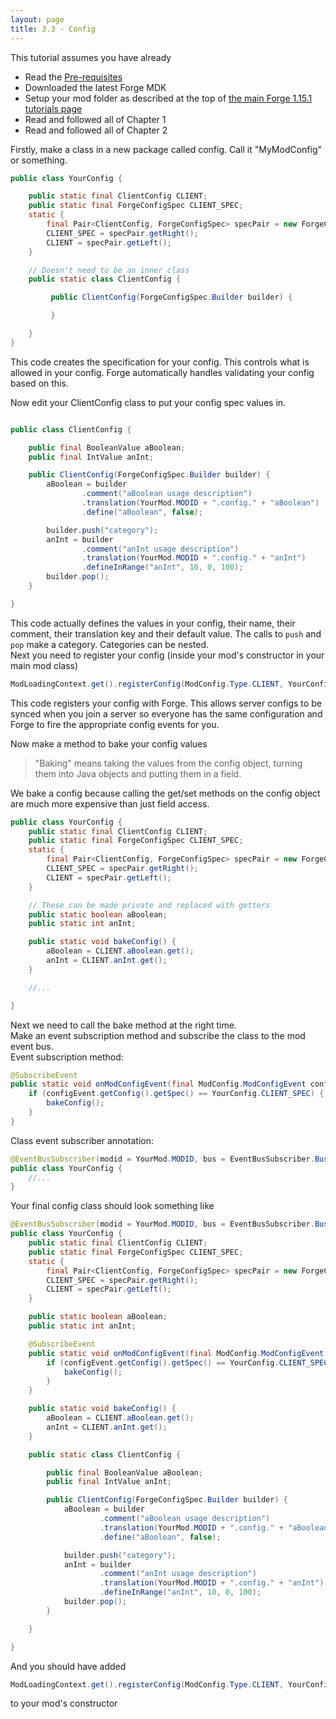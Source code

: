 ```yaml
---
layout: page
title: 3.3 - Config
---
```

This tutorial assumes you have already
- Read the [Pre-requisites](/tutorials/Pre-requisites)
- Downloaded the latest Forge MDK
- Setup your mod folder as described at the top of [the main Forge 1.15.1 tutorials page](/tutorials/1.15.1/forge/)
- Read and followed all of Chapter 1
- Read and followed all of Chapter 2

Firstly, make a class in a new package called config. Call it "MyModConfig" or something.  
```java
public class YourConfig {

	public static final ClientConfig CLIENT;
	public static final ForgeConfigSpec CLIENT_SPEC;
	static {
		final Pair<ClientConfig, ForgeConfigSpec> specPair = new ForgeConfigSpec.Builder().configure(ClientConfig::new);
		CLIENT_SPEC = specPair.getRight();
		CLIENT = specPair.getLeft();
	}

	// Doesn't need to be an inner class
	public static class ClientConfig {

		 public ClientConfig(ForgeConfigSpec.Builder builder) {

		 }

	}
}
```
This code creates the specification for your config. This controls what is allowed in your config. Forge automatically handles validating your config based on this.  

Now edit your ClientConfig class to put your config spec values in.

```java

public class ClientConfig {

	public final BooleanValue aBoolean;
	public final IntValue anInt;

	public ClientConfig(ForgeConfigSpec.Builder builder) {
		aBoolean = builder
				.comment("aBoolean usage description")
				.translation(YourMod.MODID + ".config." + "aBoolean")
				.define("aBoolean", false);

		builder.push("category");
		anInt = builder
				.comment("anInt usage description")
				.translation(YourMod.MODID + ".config." + "anInt")
				.defineInRange("anInt", 10, 0, 100);
		builder.pop();
	}

}

```
This code actually defines the values in your config, their name, their comment, their translation key and their default value. The calls to `push` and `pop` make a category. Categories can be nested.  
Next you need to register your config (inside your mod's constructor in your main mod class)  
```java
ModLoadingContext.get().registerConfig(ModConfig.Type.CLIENT, YourConfig.CLIENT_SPEC);
```
This code registers your config with Forge. This allows server configs to be synced when you join a server so everyone has the same configuration and Forge to fire the appropriate config events for you.  

Now make a method to bake your config values  
> "Baking" means taking the values from the config object, turning them into Java objects and putting them in a field.

We bake a config because calling the get/set methods on the config object are much more expensive than just field access.  
```java
public class YourConfig {
	public static final ClientConfig CLIENT;
	public static final ForgeConfigSpec CLIENT_SPEC;
	static {
		final Pair<ClientConfig, ForgeConfigSpec> specPair = new ForgeConfigSpec.Builder().configure(ClientConfig::new);
		CLIENT_SPEC = specPair.getRight();
		CLIENT = specPair.getLeft();
	}

	// These can be made private and replaced with getters
	public static boolean aBoolean;
	public static int anInt;

	public static void bakeConfig() {
		aBoolean = CLIENT.aBoolean.get();
		anInt = CLIENT.anInt.get();
	}

	//...

}
```

Next we need to call the bake method at the right time.  
Make an event subscription method and subscribe the class to the mod event bus.  
Event subscription method:  
```java
@SubscribeEvent
public static void onModConfigEvent(final ModConfig.ModConfigEvent configEvent) {
	if (configEvent.getConfig().getSpec() == YourConfig.CLIENT_SPEC) {
		bakeConfig();
	}
}
```
Class event subscriber annotation:  
```java
@EventBusSubscriber(modid = YourMod.MODID, bus = EventBusSubscriber.Bus.MOD)
public class YourConfig {
	//...
}
```

Your final config class should look something like  
```java
@EventBusSubscriber(modid = YourMod.MODID, bus = EventBusSubscriber.Bus.MOD)
public class YourConfig {
	public static final ClientConfig CLIENT;
	public static final ForgeConfigSpec CLIENT_SPEC;
	static {
		final Pair<ClientConfig, ForgeConfigSpec> specPair = new ForgeConfigSpec.Builder().configure(ClientConfig::new);
		CLIENT_SPEC = specPair.getRight();
		CLIENT = specPair.getLeft();
	}

	public static boolean aBoolean;
	public static int anInt;

	@SubscribeEvent
	public static void onModConfigEvent(final ModConfig.ModConfigEvent configEvent) {
		if (configEvent.getConfig().getSpec() == YourConfig.CLIENT_SPEC) {
			bakeConfig();
		}
	}

	public static void bakeConfig() {
		aBoolean = CLIENT.aBoolean.get();
		anInt = CLIENT.anInt.get();
	}

	public static class ClientConfig {

		public final BooleanValue aBoolean;
		public final IntValue anInt;

		public ClientConfig(ForgeConfigSpec.Builder builder) {
			aBoolean = builder
					.comment("aBoolean usage description")
					.translation(YourMod.MODID + ".config." + "aBoolean")
					.define("aBoolean", false);

			builder.push("category");
			anInt = builder
					.comment("anInt usage description")
					.translation(YourMod.MODID + ".config." + "anInt")
					.defineInRange("anInt", 10, 0, 100);
			builder.pop();
		}

	}

}
```
And you should have added  
```java
ModLoadingContext.get().registerConfig(ModConfig.Type.CLIENT, YourConfig.CLIENT_SPEC);
```
to your mod's constructor
